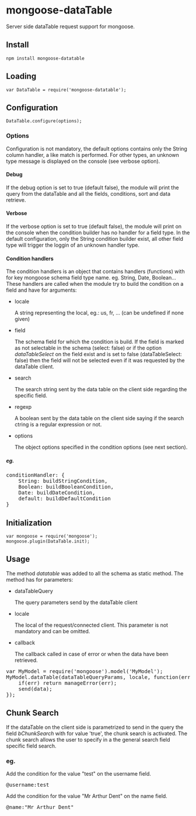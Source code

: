 # mongoose-dataTable

Server side dataTable request support for mongoose.

## Install

    npm install mongoose-datatable

## Loading

    var DataTable = require('mongoose-datatable');
    
## Configuration

    DataTable.configure(options);
    
### Options

Configuration is not mandatory, the default options contains only the String column handler, a like match is performed.
For other types, an unknown type message is displayed on the console (see verbose option).

#### Debug

If the debug option is set to true (default false), the module will print the query from the dataTable and all the fields, conditions, sort and data retrieve.

#### Verbose

If the verbose option is set to true (default false), the module will print on the console when the condition builder has no handler for a field type. In the default configuration, only the String condition builder exist, all other field type will trigger the loggin of an unknown handler type.

#### Condition handlers

The condition handlers is an object that contains handlers (functions) with for key mongoose schema field type name.
eg. String, Date, Boolean...
These handlers are called when the module try to build the condition on a field and have for arguments:

* locale

    A string representing the local, eg.: us, fr, ... (can be undefined if none given)

* field

    The schema field for which the condition is build. If the field is marked as not selectable in the schema (select: false) or if the option <i>dataTableSelect</i> on the field exist and is set to false (dataTableSelect: false) then the field will not be selected even if it was requested by the dataTable client.

* search

    The search string sent by the data table on the client side regarding the specific field.

* regexp

    A boolean sent by the data table on the client side saying if the search ctring is a regular expression or not.

* options

    The object options specified in the condition options (see next section).

##### eg.

<pre>
conditionHandler: {
    String: buildStringCondition,
    Boolean: buildBooleanCondition,
    Date: buildDateCondition,
    default: buildDefaultCondition
}
</pre>
    
## Initialization

    var mongoose = require('mongoose');
    mongoose.plugin(DataTable.init);

## Usage

The method <i>datatable </i> was added to all the schema as static method. The method has for parameters:

* dataTableQuery

    The query parameters send by the dataTable client

* locale

    The local of the request/connected client. This parameter is not mandatory and can be omitted.

* callback

    The callback called in case of error or when the data have been retrieved.

<pre>
var MyModel = require('mongoose').model('MyModel');
MyModel.dataTable(dataTableQueryParams, locale, function(err, data) {
    if(err) return manageError(err);
    send(data);
});
</pre>

## Chunk Search

If the dataTable on the client side is parametrized to send in the query the field <i>bChunkSearch</i> with for value 'true', the chunk search is activated.
The chunk search allows the user to specify in a the general search field specific field search.

### eg.

Add the condition for the value "test" on the username field.
<pre>@username:test</pre>

Add the condition for the value "Mr Arthur Dent" on the name field.
<pre>@name:"Mr Arthur Dent"</pre>

